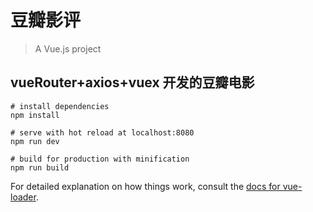# 豆瓣影评

> A Vue.js project

## vueRouter+axios+vuex 开发的豆瓣电影

``` 豆瓣影评
# install dependencies
npm install

# serve with hot reload at localhost:8080
npm run dev

# build for production with minification
npm run build
```

For detailed explanation on how things work, consult the [docs for vue-loader](http://vuejs.github.io/vue-loader).
